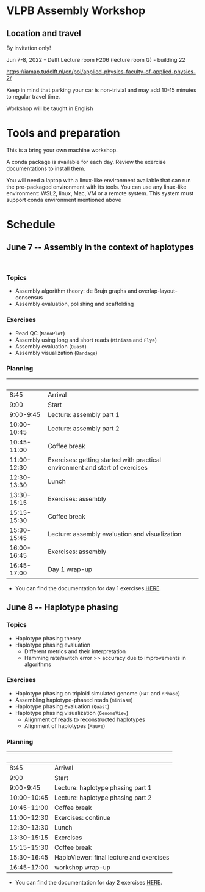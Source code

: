 # VLPB Assembly Workshop

## Location and travel
By invitation only!

Jun 7-8, 2022 - Delft Lecture room F206 (lecture room G) - building 22    

https://iamap.tudelft.nl/en/poi/applied-physics-faculty-of-applied-physics-2/

Keep in mind that parking your car is non-trivial and may add 10-15 minutes to regular travel time.

Workshop will be taught in English
 

# Tools and preparation
This is a bring your own machine workshop.

A conda package is available for each day. Review the exercise documentations to install them.

You will need a laptop with a linux-like environment available that can run the pre-packaged environment with its tools. You can use any linux-like environment: WSL2, linux, Mac, VM or a remote system. This system must support conda environment mentioned above
 
# Schedule

## June 7 -- Assembly in the context of haplotypes
 
### Topics 
- Assembly algorithm theory: de Brujn graphs and overlap-layout-consensus
- Assembly evaluation, polishing and scaffolding 

### Exercises
- Read QC (`NanoPlot`)
- Assembly using long and short reads (`Miniasm` and `Flye`)
- Assembly evaluation (`Quast`)
- Assembly visualization (`Bandage`)

### Planning

| &nbsp;      | &nbsp;                                                                       |
|-------------|------------------------------------------------------------------------------|
| 8:45        | Arrival                                                                      |
| 9:00        | Start                                                                        |
| 9:00-9:45   | Lecture: assembly part 1                                                     |
| 10:00-10:45 | Lecture: assembly part 2                                                     |
| 10:45-11:00 | Coffee break                                                                 |
| 11:00-12:30 | Exercises: getting started with practical environment and start of exercises |
| 12:30-13:30 | Lunch                                                                        |
| 13:30-15:15 | Exercises: assembly                                                          |
| 15:15-15:30 | Coffee break                                                                 |
| 15:30-15:45 | Lecture: assembly evaluation and visualization                               |
| 16:00-16:45 | Exercises: assembly                                                          |
| 16:45-17:00 | Day 1 wrap-up                                                                |

- You can find the documentation for day 1 exercises [HERE](https://abeellab.github.io/vlpb-assembly-workshop/exercises-day1.html).
 
## June 8 -- Haplotype phasing

### Topics
- Haplotype phasing theory
- Haplotype phasing evaluation
	- Different metrics and their interpretation
	- Hamming rate/switch error >> accuracy due to improvements in algorithms 

### Exercises
- Haplotype phasing on triploid simulated genome (`HAT` and `nPhase`)
- Assembling haplotype-phased reads (`miniasm`)
- Haplotype phasing evaluation (`Quast`)
- Haplotype phasing visualization (`GenomeView`)
  - Alignment of reads to reconstructed haplotypes
  - Alignment of haplotypes (`Mauve`) 


### Planning

| &nbsp;      | &nbsp;                                   |
|-------------|------------------------------------------|
| 8:45        | Arrival                                  |
| 9:00        | Start                                    |
| 9:00-9:45   | Lecture: haplotype phasing part 1        |
| 10:00-10:45 | Lecture: haplotype phasing part 2        |
| 10:45-11:00 | Coffee break                             |
| 11:00-12:30 | Exercises: continue                      |
| 12:30-13:30 | Lunch                                    |
| 13:30-15:15 | Exercises                                |
| 15:15-15:30 | Coffee break                             |
| 15:30-16:45 | HaploViewer: final lecture and exercises |
| 16:45-17:00 | workshop wrap-up                         |

- You can find the documentation for day 2 exercises [HERE](https://abeellab.github.io/vlpb-assembly-workshop/exercises-day2.html).
